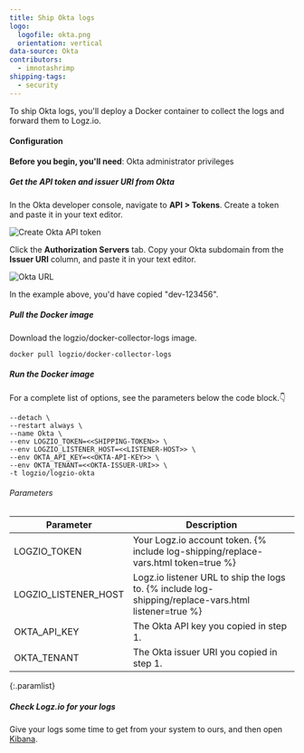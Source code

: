 ```yaml
---
title: Ship Okta logs
logo:
  logofile: okta.png
  orientation: vertical
data-source: Okta
contributors:
  - imnotashrimp
shipping-tags:
  - security
---
```


To ship Okta logs,
you'll deploy a Docker container
to collect the logs and forward them to Logz.io.

#### Configuration

**Before you begin, you'll need**:
Okta administrator privileges

<div class="tasklist">

##### Get the API token and issuer URI from Okta

In the Okta developer console,
navigate to **API > Tokens**.
Create a token and paste it in your text editor.

![Create Okta API token](https://dytvr9ot2sszz.cloudfront.net/logz-docs/log-shipping/okta-create-token.png)

Click the **Authorization Servers** tab.
Copy your Okta subdomain from the **Issuer URI** column,
and paste it in your text editor.

![Okta URL](https://dytvr9ot2sszz.cloudfront.net/logz-docs/log-shipping/okta-issuer-uri.png)

In the example above, you'd have copied "dev-123456".

##### Pull the Docker image

Download the logzio/docker-collector-logs image.

```shell
docker pull logzio/docker-collector-logs
```

##### Run the Docker image

For a complete list of options, see the parameters below the code block.👇

```shell
--detach \
--restart always \
--name Okta \
--env LOGZIO_TOKEN=<<SHIPPING-TOKEN>> \
--env LOGZIO_LISTENER_HOST=<<LISTENER-HOST>> \
--env OKTA_API_KEY=<<OKTA-API-KEY>> \
--env OKTA_TENANT=<<OKTA-ISSUER-URI>> \
-t logzio/logzio-okta
```

###### Parameters

| Parameter | Description |
|---|---|
| LOGZIO_TOKEN <span class="required-param"></span> | Your Logz.io account token. {% include log-shipping/replace-vars.html token=true %} <!-- logzio-inject:account-token --> |
| LOGZIO_LISTENER_HOST <span class="required-param"></span> | Logz.io listener URL to ship the logs to. {% include log-shipping/replace-vars.html listener=true %} |
| OKTA_API_KEY <span class="required-param"></span> | The Okta API key you copied in step 1. |
| OKTA_TENANT <span class="required-param"></span> | The Okta issuer URI you copied in step 1. |
{:.paramlist}

##### Check Logz.io for your logs

Give your logs some time to get from your system to ours,
and then open [Kibana](https://app.logz.io/#/dashboard/kibana).

</div>
